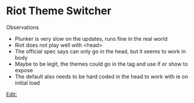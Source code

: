 Riot Theme Switcher
===================

Observations

* Plunker is very slow on the updates, runs fine in the real world
* Riot does not play well with &lt;head&gt;
* The official spec says <link rel=""> can only go in the head, but it seems to work in body
* Maybe to be legit, the themes could go in the tag and use if or show to expose
* The default also needs to be hard coded in the head to work with ie on initial load

[Edit:](http://plnkr.co/edit/EZ56kP?p=info)